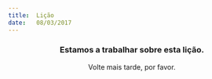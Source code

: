 ```yaml
---
title:  Lição
date:   08/03/2017
---
```


### <center>Estamos a trabalhar sobre esta lição.</center>
<center>Volte mais tarde, por favor.</center>